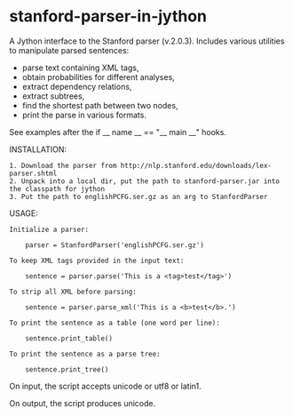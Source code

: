 stanford-parser-in-jython
=========================

A Jython interface to the Stanford parser (v.2.0.3). Includes various utilities to manipulate parsed sentences: 
* parse text containing XML tags, 
* obtain probabilities for different analyses,
* extract dependency relations,
* extract subtrees, 
* find the shortest path between two nodes, 
* print the parse in various formats.

See examples after the if __ name __ == "__ main __" hooks.


INSTALLATION:

    1. Download the parser from http://nlp.stanford.edu/downloads/lex-parser.shtml
    2. Unpack into a local dir, put the path to stanford-parser.jar into the classpath for jython
    3. Put the path to englishPCFG.ser.gz as an arg to StanfordParser

USAGE: 

    Initialize a parser:

        parser = StanfordParser('englishPCFG.ser.gz')

    To keep XML tags provided in the input text:
    
        sentence = parser.parse('This is a <tag>test</tag>')
    
    To strip all XML before parsing:
    
        sentence = parser.parse_xml('This is a <b>test</b>.')
    
    To print the sentence as a table (one word per line):
    
        sentence.print_table()
    
    To print the sentence as a parse tree:
    
        sentence.print_tree()

On input, the script accepts unicode or utf8 or latin1.

On output, the script produces unicode.



